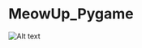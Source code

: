 # MeowUp_Pygame
<img
  src="[/path/to/img.jpg](https://github.com/[username]/[reponame]/blob/[branch]/image.jpg?raw=true](https://github.com/mmenuu/MeowUp_Pygame/blob/main/Poster.png)"
  alt="Alt text"
  title="Optional title"
  style="display: inline-block; margin: 0 auto; max-width: 210px">
